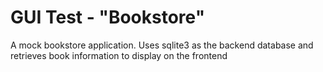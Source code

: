 # GUI Test - "Bookstore"
A mock bookstore application.  Uses sqlite3 as the backend database
and retrieves book information to display on the frontend